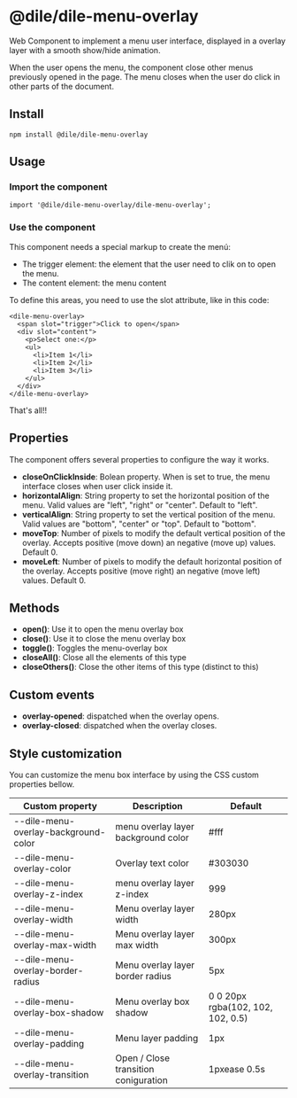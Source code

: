 # @dile/dile-menu-overlay

Web Component to implement a menu user interface, displayed in a overlay layer with a smooth show/hide animation.

When the user opens the menu, the component close other menus previously opened in the page. The menu closes when the user do click in other parts of the document.

## Install

```
npm install @dile/dile-menu-overlay
```

## Usage

### Import the component

```
import '@dile/dile-menu-overlay/dile-menu-overlay';
```

### Use the component

This component needs a special markup to create the menú:

- The trigger element: the element that the user need to clik on to open the menu.
- The content element: the menu content

To define this areas, you need to use the slot attribute, like in this code:

```
<dile-menu-overlay>
  <span slot="trigger">Click to open</span>
  <div slot="content">
    <p>Select one:</p>
    <ul>
      <li>Item 1</li>
      <li>Item 2</li>
      <li>Item 3</li>
    </ul>
  </div>
</dile-menu-overlay>
```

That's all!!

## Properties

The component offers several properties to configure the way it works.

- **closeOnClickInside**: Bolean property. When is set to true, the menu interface closes when user click inside it.
- **horizontalAlign**: String property to set the horizontal position of the menu. Valid values are "left", "right" or "center". Default to "left".
- **verticalAlign**: String property to set the vertical position of the menu. Valid values are "bottom", "center" or "top". Default to "bottom".
- **moveTop**: Number of pixels to modify the default vertical position of the overlay. Accepts positive (move down) an negative (move up) values. Default 0.
- **moveLeft**: Number of pixels to modify the default horizontal position of the overlay. Accepts positive (move right) an negative (move left) values. Default 0.


## Methods

- **open()**: Use it to open the menu overlay box
- **close()**: Use it to close the menu overlay box
- **toggle()**: Toggles the menu-overlay box
- **closeAll()**: Close all the elements of this type
- **closeOthers()**: Close the other items of this type (distinct to this)

## Custom events

- **overlay-opened**: dispatched when the overlay opens.
- **overlay-closed**: dispatched when the overlay closes.

## Style customization

You can customize the menu box interface by using the CSS custom properties bellow.

Custom property | Description | Default
----------------|-------------|---------
--dile-menu-overlay-background-color | menu overlay layer background color | #fff
--dile-menu-overlay-color | Overlay text color | #303030
--dile-menu-overlay-z-index | menu overlay layer z-index | 999
--dile-menu-overlay-width | Menu overlay layer width | 280px
--dile-menu-overlay-max-width | Menu overlay layer max width | 300px
--dile-menu-overlay-border-radius | Menu overlay layer border radius | 5px
--dile-menu-overlay-box-shadow | Menu overlay box shadow | 0 0 20px rgba(102, 102, 102, 0.5)
--dile-menu-overlay-padding | Menu layer padding | 1px
--dile-menu-overlay-transition | Open / Close transition coniguration | 1pxease 0.5s